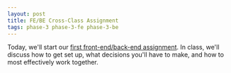 ```yaml
---
layout: post
title: FE/BE Cross-Class Assignment
tags: phase-3 phase-3-fe phase-3-be
---
```


Today, we'll start our [first front-end/back-end assignment](https://classroom.github.com/a/PIZUx1wv). In class, we'll discuss how to get set up, what decisions you'll have to make, and how to most effectively work together.
